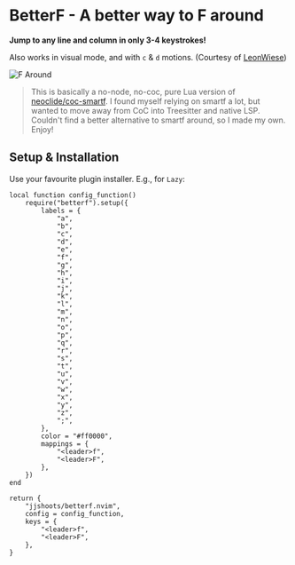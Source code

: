# BetterF - A better way to F around

**Jump to any line and column in only 3-4 keystrokes!**

Also works in visual mode, and with `c` & `d` motions. (Courtesy of [LeonWiese](https://github.com/LeonWiese))

![F Around](./betterf.gif)

> This is basically a no-node, no-coc, pure Lua version of [neoclide/coc-smartf](https://github.com/neoclide/coc-smartf).
> I found myself relying on smartf a lot, but wanted to move away from CoC into Treesitter and native LSP.
> Couldn't find a better alternative to smartf around, so I made my own.
> Enjoy!

## Setup & Installation

Use your favourite plugin installer. E.g., for `Lazy`:

```
local function config_function()
	require("betterf").setup({
		labels = {
			"a",
			"b",
			"c",
			"d",
			"e",
			"f",
			"g",
			"h",
			"i",
			"j",
			"k",
			"l",
			"m",
			"n",
			"o",
			"p",
			"q",
			"r",
			"s",
			"t",
			"u",
			"v",
			"w",
			"x",
			"y",
			"z",
			";",
		},
		color = "#ff0000",
		mappings = {
			"<leader>f",
			"<leader>F",
		},
	})
end

return {
	"jjshoots/betterf.nvim",
	config = config_function,
	keys = {
		"<leader>f",
		"<leader>F",
	},
}
```
